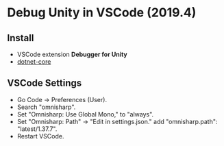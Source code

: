 # Debug Unity in VSCode (2019.4)

## Install 
- VSCode extension **Debugger for Unity**
- [dotnet-core](https://dotnet.microsoft.com/download/dotnet-core/thank-you/sdk-5.0.101-macos-x64-installer?journey=vs-code)

## VSCode Settings
- Go Code -> Preferences (User).
- Search "omnisharp".
- Set "Omnisharp: Use Global Mono," to "always".
- Set "Omnisharp: Path" -> "Edit in settings.json." add "omnisharp.path": "latest/1.37.7".
- Restart VSCode.
